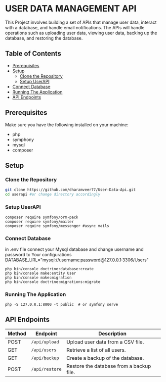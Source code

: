 # USER DATA MANAGEMENT API
This Project involves building a set of APIs that manage user data, interact with a database, and handle email notifications. The APIs will handle operations such as uploading user data, viewing user data, backing up the database, and restoring the database.

## Table of Contents
- [Prerequisites](#prerequisites)
- [Setup](#setup)
  - [Clone the Repository](#clone-the-repository)
  - [Setup UserAPI](#setup-userapi)
- [Connect Database](#create-database)
- [Running The Application](#running-the-application)
- [API Endpoints](#api-endpoints)

## Prerequisites

Make sure you have the following installed on your machine:

- php
- symphony
- mysql
- composer

## Setup

### Clone the Repository
```bash
git clone https://github.com/dharamveer77/User-Data-Api.git
cd userapi #or change directory accordingly
```

### Setup UserAPI
```
composer require symfony/orm-pack
composer require symfony/mailer
composer require symfony/messenger #async mails
```

### Connect Database
in .env file connect your Mysql database and change username and password to Your configurations
DATABASE_URL="mysql://username:password@127.0.0.1:3306/Users"

```
php bin/console doctrine:database:create
php bin/console make:entity User
php bin/console make:migration
php bin/console doctrine:migrations:migrate
```

### Running The Application
```
php -S 127.0.0.1:8000 -t public  # or symfony serve
```

## API Endpoints

| Method | Endpoint               | Description                                |
|--------|------------------------|--------------------------------------------|
| POST   | `/api/upload`          | Upload user data from a CSV file.         |
| GET    | `/api/users`           | Retrieve a list of all users.             |
| GET    | `/api/backup`          | Create a backup of the database.          |
| POST   | `/api/restore`         | Restore the database from a backup file.  |


